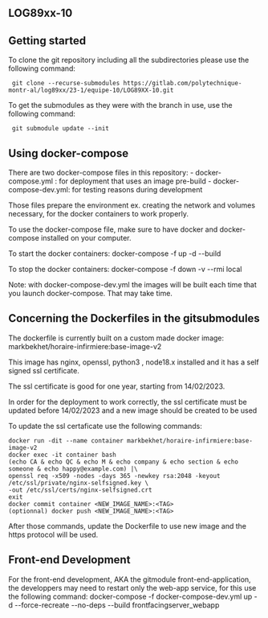 ## LOG89xx-10

## Getting started

To clone the git repository including all the subdirectories please use the following command:

	 git clone --recurse-submodules https://gitlab.com/polytechnique-montr-al/log89xx/23-1/equipe-10/LOG89XX-10.git

To get the submodules as they were with the branch in use, use the following command:

	 git submodule update --init

## Using docker-compose

There are two docker-compose files in this repository:
	- docker-compose.yml : for deployment that uses an image pre-build
	- docker-compose-dev.yml: for testing reasons during development

Those files prepare the environment ex. creating the network and volumes necessary,
for the docker containers to work properly.

To use the docker-compose file, make sure to have docker and docker-compose installed on your computer.

To start the docker containers:
	 docker-compose -f <docker-compose-filename> up -d --build

To stop the docker containers:
	 docker-compose -f <docker-compose-filename> down -v --rmi local


Note: with docker-compose-dev.yml the images will be built each time that you launch docker-compose.
That may take time.

## Concerning the Dockerfiles in the gitsubmodules
The dockerfile is currently built on a custom made docker image: 
markbekhet/horaire-infirmiere:base-image-v2

This image has nginx, openssl, python3 , node18.x installed and it has a self signed ssl certificate.

The ssl certificate is good for one year, starting from 14/02/2023.

In order for the deployment to work correctly, the ssl certificate must be updated before 14/02/2023 and
a new image should be created to be used

To update the ssl certaficate use the following commands:

	docker run -dit --name container markbekhet/horaire-infirmiere:base-image-v2
	docker exec -it container bash
	(echo CA & echo QC & echo M & echo company & echo section & echo someone & echo happy@example.com) |\
	openssl req -x509 -nodes -days 365 -newkey rsa:2048 -keyout /etc/ssl/private/nginx-selfsigned.key \
	-out /etc/ssl/certs/nginx-selfsigned.crt
	exit
	docker commit container <NEW_IMAGE_NAME>:<TAG>
	(optionnal) docker push <NEW_IMAGE_NAME>:<TAG>

After those commands, update the Dockerfile to use new image and the https protocol will be used.

## Front-end Development
For the front-end development, AKA the gitmodule front-end-application, the developpers may need to restart
only the web-app service, for this
use the following command:
	docker-compose -f docker-compose-dev.yml up -d --force-recreate --no-deps --build frontfacingserver_webapp

